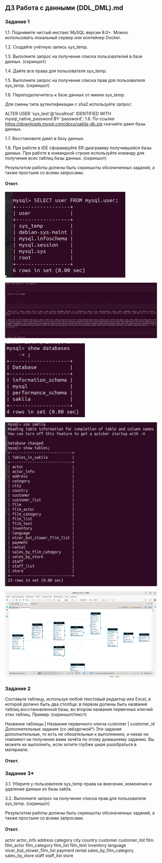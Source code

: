 ## ДЗ Работа с данными (DDL_DML).md

### Задание 1
1.1. Поднимите чистый инстанс MySQL версии 8.0+. Можно использовать локальный сервер или контейнер Docker.

1.2. Создайте учётную запись sys_temp.

1.3. Выполните запрос на получение списка пользователей в базе данных. (скриншот)

1.4. Дайте все права для пользователя sys_temp.

1.5. Выполните запрос на получение списка прав для пользователя sys_temp. (скриншот)

1.6. Переподключитесь к базе данных от имени sys_temp.

Для смены типа аутентификации с sha2 используйте запрос:

ALTER USER 'sys_test'@'localhost' IDENTIFIED WITH mysql_native_password BY 'password';
1.6. По ссылке https://downloads.mysql.com/docs/sakila-db.zip скачайте дамп базы данных.

1.7. Восстановите дамп в базу данных.

1.8. При работе в IDE сформируйте ER-диаграмму получившейся базы данных. При работе в командной строке используйте команду для получения всех таблиц базы данных. (скриншот)

Результатом работы должны быть скриншоты обозначенных заданий, а также простыня со всеми запросами.

#### Ответ.
![Скриншот 1](https://github.com/MalovAleksey/DZ/blob/main/MySQL/2024-01-12_13-18-53.png)

![Скриншот 2](https://github.com/MalovAleksey/DZ/blob/main/MySQL/2024-01-12_15-04-24.png)

![Скриншот 3](https://github.com/MalovAleksey/DZ/blob/main/MySQL/2024-01-12_15-29-01.png)

![Скриншот 4](https://github.com/MalovAleksey/DZ/blob/main/MySQL/2024-01-12_15-32-24.png)

![Скриншот 5](https://github.com/MalovAleksey/DZ/blob/main/MySQL/2024-01-13_16-12-18.png)

### Задание 2
Составьте таблицу, используя любой текстовый редактор или Excel, в которой должно быть два столбца: в первом должны быть названия таблиц восстановленной базы, во втором названия первичных ключей этих таблиц. Пример: (скриншот/текст)

Название таблицы | Название первичного ключа
customer         | customer_id
Дополнительные задания (со звёздочкой*)
Эти задания дополнительные, то есть не обязательные к выполнению, и никак не повлияют на получение вами зачёта по этому домашнему заданию. Вы можете их выполнить, если хотите глубже шире разобраться в материале.

#### Ответ.



### Задание 3*
3.1. Уберите у пользователя sys_temp права на внесение, изменение и удаление данных из базы sakila.

3.2. Выполните запрос на получение списка прав для пользователя sys_temp. (скриншот)

Результатом работы должны быть скриншоты обозначенных заданий, а также простыня со всеми запросами.

#### Ответ.
actor
actor_info
address
category
city
country
customer
customer_list
film
film_actor
film_category
film_list
film_text
inventory
language
nicer_but_slower_film_list
payment
rental
sales_by_film_category
sales_by_store
staff
staff_list
store
